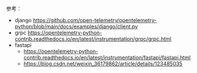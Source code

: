 参考：
- django https://github.com/open-telemetry/opentelemetry-python/blob/main/docs/examples/django/client.py
- grpc https://opentelemetry-python-contrib.readthedocs.io/en/latest/instrumentation/grpc/grpc.html
- fastapi 
  - https://opentelemetry-python-contrib.readthedocs.io/en/latest/instrumentation/fastapi/fastapi.html
  - https://blog.csdn.net/weixin_36179862/article/details/123485035
    